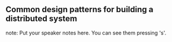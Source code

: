 ##  Common design patterns for building a distributed system

note:
    Put your speaker notes here.
    You can see them pressing 's'.
